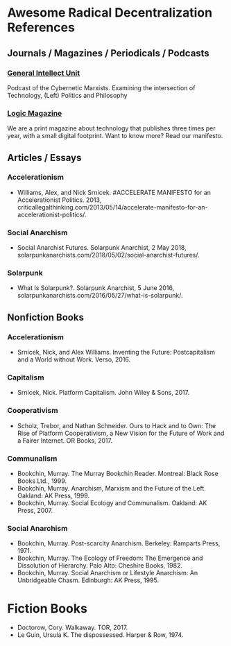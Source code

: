 # Awesome Radical Decentralization References

## Journals / Magazines / Periodicals / Podcasts

### [General Intellect Unit](http://generalintellectunit.net/)

Podcast of the Cybernetic Marxists. Examining the intersection of Technology, (Left) Politics and Philosophy

### [Logic Magazine](https://logicmag.io/)

We are a print magazine about technology that publishes three times per year, with a small digital footprint. Want to know more? Read our manifesto.

## Articles / Essays

### Accelerationism

 - Williams, Alex, and Nick Srnicek. #ACCELERATE MANIFESTO for an Accelerationist Politics. 2013,
   criticallegalthinking.com/2013/05/14/accelerate-manifesto-for-an-accelerationist-politics/.

### Social Anarchism

 - Social Anarchist Futures. Solarpunk Anarchist, 2 May 2018,
   solarpunkanarchists.com/2018/05/02/social-anarchist-futures/.

### Solarpunk

 - What Is Solarpunk?. Solarpunk Anarchist, 5 June 2016,
   solarpunkanarchists.com/2016/05/27/what-is-solarpunk/. 

## Nonfiction Books

### Accelerationism

 - Srnicek, Nick, and Alex Williams. Inventing the Future: Postcapitalism and a World without Work. Verso, 2016.

### Capitalism

 - Srnicek, Nick. Platform Capitalism. John Wiley & Sons, 2017.
 
### Cooperativism

 - Scholz, Trebor, and Nathan Schneider. Ours to Hack and to Own: The Rise of Platform Cooperativism, a New Vision for the Future of Work and a Fairer Internet. OR Books, 2017.

### Communalism

 - Bookchin, Murray. The Murray Bookchin Reader. Montreal: Black Rose Books Ltd., 1999.
 - Bookchin, Murray. Anarchism, Marxism and the Future of the Left. Oakland: AK Press, 1999.
 - Bookchin, Murray. Social Ecology and Communalism. Oakland: AK Press, 2007.

### Social Anarchism

 - Bookchin, Murray. Post-scarcity Anarchism. Berkeley: Ramparts Press, 1971.
 - Bookchin, Murray. The Ecology of Freedom: The Emergence and Dissolution of Hierarchy. Palo Alto: Cheshire Books, 1982.
 - Bookchin, Murray. Social Anarchism or Lifestyle Anarchism: An Unbridgeable Chasm. Edinburgh: AK Press, 1995.

# Fiction Books

 - Doctorow, Cory. Walkaway. TOR, 2017.
 - Le Guin, Ursula K. The dispossessed. Harper & Row, 1974.
